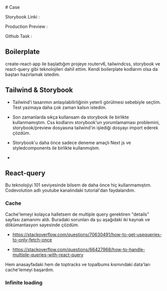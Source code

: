 # Case 

Storybook Linki : 

Production Preview : 

Github Task : 


## Boilerplate

create-react-app ile başlattığım projeye routerv6, tailwindcss, storybook ve react-query gibi teknolojileri dahil ettim. Kendi boilerplate kodlarım olsa da baştan hazırlamak istedim. 

## Tailwind & Storybook

- Tailwind'i tasarımın anlaşılabilirliğinin yeterli görülmesi sebebiyle seçtim. Test yazmaya daha çok zaman kalsın istedim. 

- Son zamanlarda sıkça kullansam da storybook ile birlikte kullanmamıştım. Css kodlarını storybook'un yorumlamaması problemini, storybook/preview dosyasına tailwind'in işlediği dosyayı import ederek çözdüm.

- Storybook'u daha önce sadece deneme amaçlı Next js ve styledcomponents ile birlikte kullanmıştım.

- 

## React-query 

Bu teknolojiyi 101 seviyesinde bilsem de daha önce hiç kullanmamıştım. Codevolution adlı youtube kanalındaki tutorial'dan faydalandım. 

### Cache 
Cache'lemeyi kolayca halletsem de multiple query gerektiren "details" sayfası zamanımı aldı. Buradaki sorunları da şu aşağıdaki iki kaynak ve dökümantasyon sayesinde çözdüm. 

- https://stackoverflow.com/questions/70630491/how-to-get-usequeries-to-only-fetch-once 

- https://stackoverflow.com/questions/66427968/how-to-handle-multiple-queries-with-react-query

Hem anasayfadaki hem de toptracks ve topalbums kısmındaki data'ları cache'lemeyi başardım. 

<!-- > Query'leri custom hook olarak da hazırladım ve tek olarak çalışır hale getirdim. Ancak multiple query'ler olarak kullanabilmek için ekstra çaba gerektirdiğinden kullanmadım.  -->

### Infinite loading




